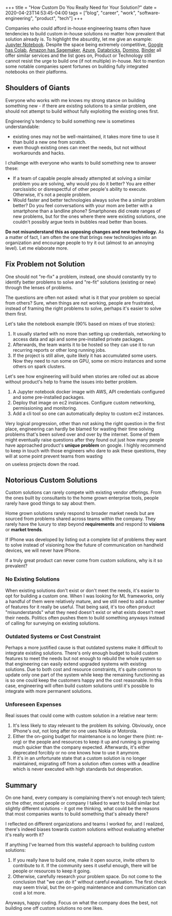 +++
title = "How Custom Do You Really Need for Your Solution?"
date = 2020-04-23T14:53:45-04:00
tags = ["blog", "career", "work", "software-engineering", "product", "tech"]
+++

Companies who could afford in-house engineering teams often have tendencies to build custom in-house solutions no matter how prevalent that solution already is. To highlight the absurdity, let me give an example: [Jupyter Notebook](https://jupyter.org/). Despite the space being extremely competitive, [Google has Colab](https://colab.research.google.com/notebooks/welcome.ipynb), [Amazon has Sagemaker](https://aws.amazon.com/sagemaker/), [Azure](https://notebooks.azure.com/), [Databricks](https://docs.databricks.com/notebooks/index.html), [Domino](https://www.dominodatalab.com/), [Binder](https://mybinder.org/) all offer similar services and the list goes on, Product or Technology still cannot resist the urge to build one (if not multiple) in-house. Not to mention some notable companies spent fortunes on building fully integrated notebooks on their platforms.

## Shoulders of Giants

Everyone who works with me knows my strong stance on building something new - if there are existing solutions to a similar problem, one should not attempt to build without fully exploiting the existing ones first.

Engineering's tendency to build something new is sometimes understandable:

- existing ones may not be well-maintained, it takes more time to use it than build a new one from scratch.
- even though existing ones can meet the needs, but not without workarounds and hacks.

I challenge with everyone who wants to build something new to answer these:

- If a team of capable people already attempted at solving a similar problem you are solving, why would you do it better? You are either narcissistic or disrespectful of other people's ability to execute. Otherwise, it's not a people problem.
- Would faster and better technologies always solve the a similar problem better? Do you feel conversations with your mom are better with a smartphone than a landline phone? Smartphones did create ranges of new problems, but for the ones where there were existing solutions, one couldn't possibly argue texts in bubbles read better than boxes.

**Do not misunderstand this as opposing changes and new technology.** As a matter of fact, I am often the one that brings new technologies into an organization and encourage people to try it out (almost to an annoying level). Let me elaborate more.

## Fix Problem not Solution

One should not "re-fix" a problem, instead, one should constantly try to identify better problems to solve and "re-fit" solutions (existing or new) through the lenses of problems.

The questions are often not asked: what is it that your problem so special from others? Sure, when things are not working, people are frustrated, instead of framing the right problems to solve, perhaps it's easier to solve them first.

Let's take the notebook example (90% based on mixes of true stories):

1. It usually started with no more than setting up credentials, networking to access data and api and some pre-installed private packages.
2. Afterwards, the team wants it to be hosted so they can use it to run recurring reports or other long running jobs.
3. If the project is still alive, quite likely it has accumulated some users. Now they need to run some on GPU, some on micro instances and some others on spark clusters.

Let's see how engineering will build when stories are rolled out as above without product's help to frame the issues into better problem.

1. A Jupyter notebook docker image with AWS, API credentials configured and some pre-installed packages.
2. Deploy that image on ec2 instances. Configure custom networking, permissioning and monitoring.
3. Add a cli tool so one can automatically deploy to custom ec2 instances.

Very logical progression, other than not asking the right question in the first place, engineering can hardly be blamed for wasting their time solving problems that's been solved over and over by the internet. Some of them might eventually raise questions after they found out just how many people have approached product's **unique problem** on google. I highly recommend to keep in touch with those engineers who dare to ask these questions, they will at some point prevent teams from wasting $$$$ on useless projects down the road.

## Notorious Custom Solutions

Custom solutions can rarely compete with existing vendor offerings. From the ones built by consultants to the home grown enterprise tools, people rarely have good things to say about them.

Home grown solutions rarely respond to broader market needs but are sourced from problems shared across teams within the company. They rarely have the luxury to step beyond **requirements** and respond to **visions** or **market trends**.

If IPhone was developed by listing out a complete list of problems they want to solve instead of visioning how the future of communication on handheld devices, we will never have IPhone.

If a truly great product can never come from custom solutions, why is it so prevalent?

### No Existing Solutions

When existing solutions don't exist or don't meet the needs, it's easier to opt for building a custom one. When I was looking for ML frameworks, only a handful of them were relatively mature, and we still need to add a number of features for it really be useful. That being said, it's too often product "misunderstands" what they need doesn't exist or what exists doesn't meet their needs. Politics often pushes them to build something anyways instead of calling for surveying on existing solutions.

### Outdated Systems or Cost Constraint

Perhaps a more justified cause is that outdated systems make it difficult to integrate existing solutions. There's only enough budget to build custom features to meet the needs but not enough to rebuild the whole system so that engineering can easily extend upgraded systems with existing solutions. Due to both cost and resource constraints, it's quite common to update only one part of the system while keep the remaining functioning as is so one could keep the customers happy and the cost reasonable. In this case, engineering will often build custom solutions until it's possible to integrate with more permanent solutions.

### Unforeseen Expenses

Real issues that could come with custom solution in a relative near term:

1. It's less likely to stay relevant to the problem its solving. Obviously, once IPhone's out, not long after no one uses Nokia or Motorola.
2. Either the on-going budget for maintenance is no longer there (hint: re-org) or the people and resources to keep it up and running is growing much quicker than the company expected. Afterwards, it's either deprecated forcibly or no one knows how to use it anymore.
3. If it's in an unfortunate state that a custom solution is no longer maintained, migrating off from a solution often comes with a deadline which is never executed with high standards but desperation.

## Summary

On one hand, every company is complaining there's not enough tech talent; on the other, most people or company I talked to want to build similar but slightly different solutions - it got me thinking, what could be the reasons that most companies wants to build something that's already there?

I reflected on different organizations and teams I worked for, and I realized, there's indeed biases towards custom solutions without evaluating whether it's really worth it?

If anything I've learned from this wasteful approach to building custom solutions:

1. If you really have to build one, make it open source, invite others to contribute to it. If the community sees it useful enough, there will be people or resources to keep it going.
2. Otherwise, carefully research your problem space. Do not come to the conclusion that "we can do it" without careful evaluation. The first check may seem trivial, but the on-going maintenance and communication can cost a lot more.

Anyways, happy coding. Focus on what the company does the best, not building one off custom solutions no one likes.
